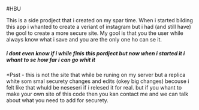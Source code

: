 #HBU

This is a side prodject that i created on my spar time.
When i started bilding this app i whanted to create a veriant of instagram but i had (and still have) the gool to create a more secure site.
My gool is that you the user while always know what i save and you are the only one ho can se it.

##### i dont even know if i while finis this pordject but now when i started it i whant to se how far i can go whit it
*Psst - this is not the site that while be runing on my server but a replica white som smal securety changes and edits (okey big changes) becouse i felt like that whuld be neseseri if i relesed it for real. but if you whant to make your own site of this code then you kan contact me and we can talk about what you need to add for securety.